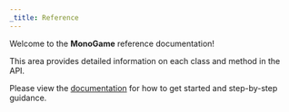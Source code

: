 ```yaml
---
_title: Reference
---
```


Welcome to the **MonoGame** reference documentation!

This area provides detailed information on each class and method in the API.

Please view the [documentation](/articles) for how to get started and step-by-step guidance.